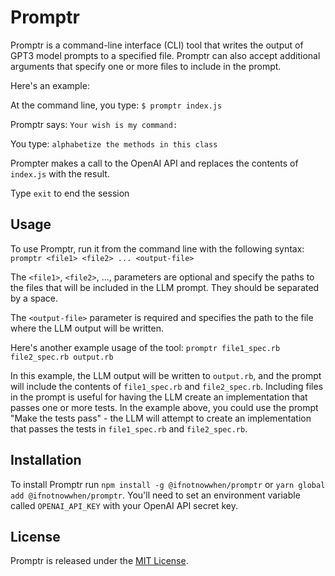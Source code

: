 # Promptr

Promptr is a command-line interface (CLI) tool that writes the output of GPT3  model prompts to a specified file. Promptr can also accept additional arguments that specify one or more files to include in the prompt.

Here's an example:

At the command line, you type: `$ promptr index.js`

Promptr says: `Your wish is my command:`

You type: `alphabetize the methods in this class`

Prompter makes a call to the OpenAI API and replaces the contents of `index.js` with the result. 

Type `exit` to end the session


## Usage

To use Promptr, run it from the command line with the following syntax:
`promptr <file1> <file2> ... <output-file>`

The `<file1>`, `<file2>`, ..., parameters are optional and specify the paths to the files that will be included in the LLM prompt. They should be separated by a space.

The `<output-file>` parameter is required and specifies the path to the file where the LLM output will be written.

Here's another example usage of the tool:
`promptr file1_spec.rb file2_spec.rb output.rb`


In this example, the LLM output will be written to `output.rb`, and the prompt will include the contents of `file1_spec.rb` and `file2_spec.rb`. Including files in the prompt is useful for having the LLM create an implementation that passes one or more tests. In the example above, you could use the prompt "Make the tests pass" - the LLM will attempt to create an implementation that passes the tests in `file1_spec.rb` and `file2_spec.rb`.


## Installation

To install Promptr run `npm install -g @ifnotnowwhen/promptr` or `yarn global add @ifnotnowwhen/promptr`. You'll need to set an environment variable called `OPENAI_API_KEY` with your OpenAI API secret key.


## License

Promptr is released under the [MIT License](https://opensource.org/licenses/MIT).


